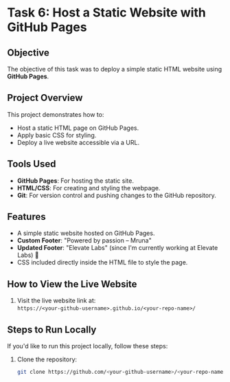 # Task 6: Host a Static Website with GitHub Pages

## Objective
The objective of this task was to deploy a simple static HTML website using **GitHub Pages**. 

## Project Overview
This project demonstrates how to:
- Host a static HTML page on GitHub Pages.
- Apply basic CSS for styling.
- Deploy a live website accessible via a URL.

## Tools Used
- **GitHub Pages**: For hosting the static site.
- **HTML/CSS**: For creating and styling the webpage.
- **Git**: For version control and pushing changes to the GitHub repository.

## Features
- A simple static website hosted on GitHub Pages.
- **Custom Footer**: "Powered by passion – Mruna"  
- **Updated Footer**: "Elevate Labs" (since I'm currently working at Elevate Labs) 🚀
- CSS included directly inside the HTML file to style the page.

## How to View the Live Website
1. Visit the live website link at:  
   `https://<your-github-username>.github.io/<your-repo-name>/`

## Steps to Run Locally
If you'd like to run this project locally, follow these steps:
1. Clone the repository:
   ```bash
   git clone https://github.com/<your-github-username>/<your-repo-name>.git
